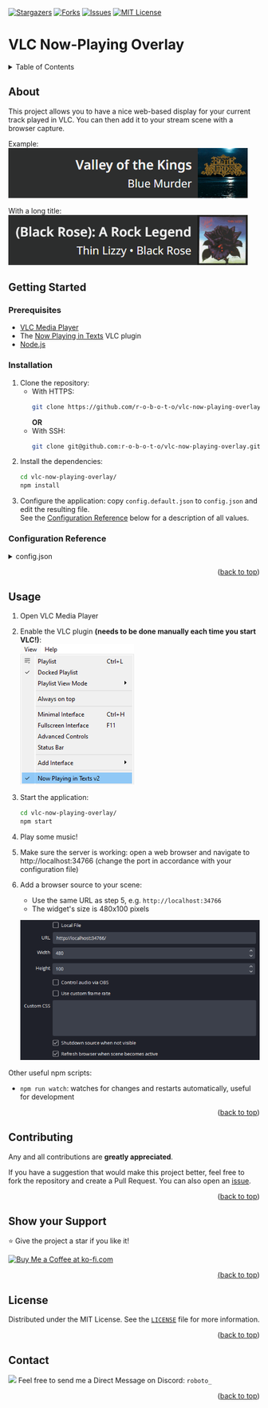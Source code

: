 <!-- SHIELDS -->
[![Stargazers][stars-shield]][stars-url]
[![Forks][forks-shield]][forks-url]
[![Issues][issues-shield]][issues-url]
[![MIT License][license-shield]][license-url]


# VLC Now-Playing Overlay

<!-- TABLE OF CONTENTS -->
<details>
<summary>Table of Contents</summary>

<ol>
	<li>
		<a href="#about">About</a>
	</li>
	<li>
		<a href="#getting-started">Getting Started</a>
		<ul>
			<li><a href="#prerequisites">Prerequisites</a></li>
			<li><a href="#installation">Installation</a></li>
			<li><a href="#configuration-reference">Configuration Reference</a></li>
		</ul>
	</li>
	<li>
		<a href="#usage">Usage</a>
	</li>
	<li><a href="#contributing">Contributing</a></li>
	<li><a href="#license">License</a></li>
</ol>
</details>


<!-- ABOUT -->
## About

This project allows you to have a nice web-based display for your current track played in VLC. You can then add it to your stream scene with a browser capture.

Example:  
![Basic example](readme/screenshot-1.png)

With a long title:  
![Long title](readme/screenshot-2.gif)


<!-- GETTING STARTED -->
## Getting Started

### Prerequisites

* [VLC Media Player](https://www.videolan.org/vlc/)
* The [Now Playing in Texts](https://addons.videolan.org/p/1172613/) VLC plugin
* [Node.js](https://nodejs.org/en/download/)

### Installation

1. Clone the repository:  
	* With HTTPS:
		```sh
		git clone https://github.com/r-o-b-o-t-o/vlc-now-playing-overlay.git
		```
		**OR**
	* With SSH:
		```sh
		git clone git@github.com:r-o-b-o-t-o/vlc-now-playing-overlay.git
		```
2. Install the dependencies:
	```sh
	cd vlc-now-playing-overlay/
	npm install
	```
3. Configure the application: copy `config.default.json` to `config.json` and edit the resulting file.  
	See the [Configuration Reference](#configuration-reference) below for a description of all values.

### Configuration Reference

<details>
	<summary>config.json</summary>

| Field        | Type   | Default value      | Description                                                                                                                                                                            |
|--------------|--------|--------------------|----------------------------------------------------------------------------------------------------------------------------------------------------------------------------------------|
| `vlcDataDir` | String | `"%APPDATA%\\vlc"` | The directory that contains the "now playing" text files created by the VLC plugin. See the [plugin's page](https://addons.videolan.org/p/1172613/) to find the directory for your OS. |
| `port`       | Number | `34766`            | The HTTP port to listen on.                                                                                                                                                            |
</details>

<p align="right">(<a href="#top">back to top</a>)</p>


<!-- USAGE -->
## Usage

1. Open VLC Media Player

2. Enable the VLC plugin **(needs to be done manually each time you start VLC!)**:  
![View > Now Playing in Texts v2](readme/vlc.png)

3. Start the application:
	```sh
	cd vlc-now-playing-overlay/
	npm start
	```

4. Play some music!

5. Make sure the server is working: open a web browser and navigate to http://localhost:34766 (change the port in accordance with your configuration file)

6. Add a browser source to your scene:
	* Use the same URL as step 5, e.g. `http://localhost:34766`
	* The widget's size is 480x100 pixels
  
	![OBS Browser Source Example](readme/obs.png)


Other useful npm scripts:
* `npm run watch`: watches for changes and restarts automatically, useful for development

<p align="right">(<a href="#top">back to top</a>)</p>


<!-- CONTRIBUTING -->
## Contributing

Any and all contributions are **greatly appreciated**.

If you have a suggestion that would make this project better, feel free to fork the repository and create a Pull Request. You can also open an [issue][issue].

<p align="right">(<a href="#top">back to top</a>)</p>


<!-- SUPPORT -->
## Show your Support

⭐️ Give the project a star if you like it!

<a href="https://ko-fi.com/roboto" target="_blank"><img height="35" style="border:0px; height:46px;" src="https://cdn.ko-fi.com/cdn/kofi5.png?v=3" border="0" alt="Buy Me a Coffee at ko-fi.com" />

<p align="right">(<a href="#top">back to top</a>)</p>


<!-- LICENSE -->
## License

Distributed under the MIT License. See the [`LICENSE`][license-url] file for more information.

<p align="right">(<a href="#top">back to top</a>)</p>


<!-- CONTACT -->
## Contact

<img src="https://img.shields.io/badge/Discord-5865F2?style=flat&logo=discord&logoColor=white"/> Feel free to send me a Direct Message on Discord: `roboto_`

<p align="right">(<a href="#top">back to top</a>)</p>


<!-- MARKDOWN LINKS -->
<!-- https://www.markdownguide.org/basic-syntax/#reference-style-links -->
[github-ac]: https://github.com/azerothcore/azerothcore-wotlk
[stars-shield]: https://img.shields.io/github/stars/r-o-b-o-t-o/vlc-now-playing-overlay.svg?style=flat
[stars-url]: https://github.com/r-o-b-o-t-o/vlc-now-playing-overlay/stargazers
[forks-shield]: https://img.shields.io/github/forks/r-o-b-o-t-o/vlc-now-playing-overlay.svg?style=flat
[forks-url]: https://github.com/r-o-b-o-t-o/vlc-now-playing-overlay/network/members
[issues-shield]: https://img.shields.io/github/issues/r-o-b-o-t-o/vlc-now-playing-overlay.svg?style=flat
[issues-url]: https://github.com/r-o-b-o-t-o/vlc-now-playing-overlay/issues
[license-shield]: https://img.shields.io/github/license/r-o-b-o-t-o/vlc-now-playing-overlay.svg?style=flat
[license-url]: https://github.com/r-o-b-o-t-o/vlc-now-playing-overlay/blob/master/LICENSE
[issue]: https://github.com/r-o-b-o-t-o/vlc-now-playing-overlay/issues/new
